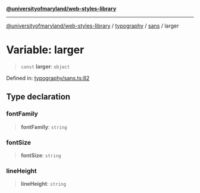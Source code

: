 [**@universityofmaryland/web-styles-library**](../../../../README.md)

***

[@universityofmaryland/web-styles-library](../../../../README.md) / [typography](../../../README.md) / [sans](../README.md) / larger

# Variable: larger

> `const` **larger**: `object`

Defined in: [typography/sans.ts:82](https://github.com/UMD-Digital/design-system/blob/7fa144f196ef5f0ef2b372670136735f5a5c9236/packages/styles/source/typography/sans.ts#L82)

## Type declaration

### fontFamily

> **fontFamily**: `string`

### fontSize

> **fontSize**: `string`

### lineHeight

> **lineHeight**: `string`
